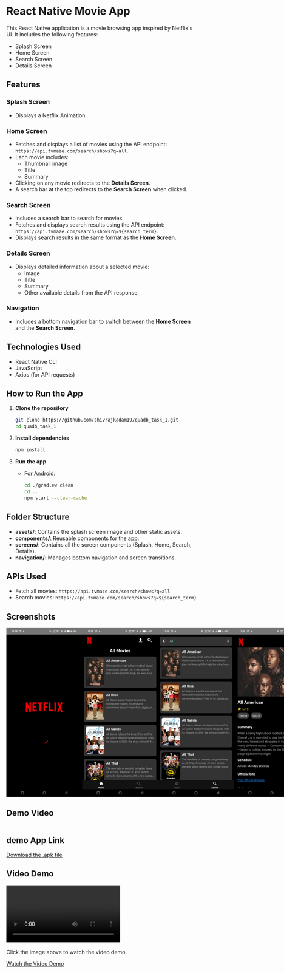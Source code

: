 # React Native Movie App

This React Native application is a movie browsing app inspired by Netflix's UI. It includes the following features:

- Splash Screen
- Home Screen
- Search Screen
- Details Screen

## Features

### Splash Screen
- Displays a Netflix Animation.

### Home Screen
- Fetches and displays a list of movies using the API endpoint: `https://api.tvmaze.com/search/shows?q=all`.
- Each movie includes:
  - Thumbnail image
  - Title
  - Summary
- Clicking on any movie redirects to the **Details Screen**.
- A search bar at the top redirects to the **Search Screen** when clicked.

### Search Screen
- Includes a search bar to search for movies.
- Fetches and displays search results using the API endpoint: `https://api.tvmaze.com/search/shows?q=${search_term}`.
- Displays search results in the same format as the **Home Screen**.

### Details Screen
- Displays detailed information about a selected movie:
  - Image
  - Title
  - Summary
  - Other available details from the API response.

### Navigation
- Includes a bottom navigation bar to switch between the **Home Screen** and the **Search Screen**.

## Technologies Used
- React Native CLI
- JavaScript
- Axios (for API requests)

## How to Run the App

1. **Clone the repository**
   ```bash
   git clone https://github.com/shivrajkadam19/quadb_task_1.git
   cd quadb_task_1
   ```

2. **Install dependencies**
   ```bash
   npm install
   ```

3. **Run the app**
   - For Android:
     ```bash
     cd ./gradlew clean
     cd ..
     npm start --clear-cache
     ```

## Folder Structure
- **assets/**: Contains the splash screen image and other static assets.
- **components/**: Reusable components for the app.
- **screens/**: Contains all the screen components (Splash, Home, Search, Details).
- **navigation/**: Manages bottom navigation and screen transitions.

## APIs Used
- Fetch all movies: `https://api.tvmaze.com/search/shows?q=all`
- Search movies: `https://api.tvmaze.com/search/shows?q=${search_term}`

## Screenshots

<div style="display: flex; flex-direction: row; justify-content: space-around;">
  <img src="./src/assets/screenshots/splash_screen.jpg" alt="Splash Screen" width="200"/>
  <img src="./src/assets/screenshots/home_screen.jpg" alt="Home Screen" width="200"/>
  <img src="./src/assets/screenshots/search_screen.jpg" alt="Search Screen" width="200"/>
  <img src="./src/assets/screenshots/details_screen.jpg" alt="Details Screen" width="200"/>
</div>

## Demo Video

<div style="display: flex; flex-direction: row; justify-content: space-around;">
  
</div>

## demo App Link

[Download the .apk file](https://drive.google.com/file/d/1it1Wpt6uniRRzOvLrJpQRSHMXpobrT-6/view?usp=sharing)

## Video Demo

![Video Demo](./src/assets/screenshots/demo_video.mp4)

Click the image above to watch the video demo.

[Watch the Video Demo](https://drive.google.com/file/d/1R-PXOPxmNopVCW6iJey-zhgsibVq3lxA/view?usp=sharing)

